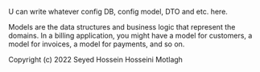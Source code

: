U can write whatever config DB, config model, DTO and etc. here.

Models are the data structures and business logic that represent the domains. In a billing application, you might have a model for customers, a model for invoices, a model for payments, and so on.

Copyright (c) 2022 Seyed Hossein Hosseini Motlagh
